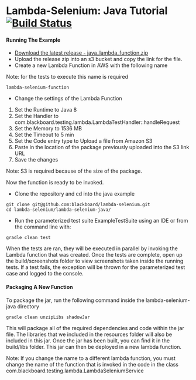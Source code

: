 # Lambda-Selenium: Java Tutorial [![Build Status](https://travis-ci.org/blackboard/lambda-selenium.svg?branch=master)](https://travis-ci.org/blackboard/lambda-selenium)

#### Running The Example
* [Download the latest release  - java_lambda_function.zip](https://github.com/blackboard/lambda-selenium/releases/latest)
* Upload the release zip into an s3 bucket and copy the link for the file.
* Create a new Lambda Function in AWS with the following name

Note: for the tests to execute this name is required
```shell
lambda-selenium-function
```

* Change the settings of the Lambda Function
1. Set the Runtime to Java 8
2. Set the Handler to com.blackboard.testing.lambda.LambdaTestHandler::handleRequest
3. Set the Memory to 1536 MB
4. Set the Timeout to 5 min
5. Set the Code entry type to Upload a file from Amazon S3
6. Paste in the location of the package previously uploaded into the S3 link URL
7. Save the changes

Note: S3 is required because of the size of the package.

Now the function is ready to be invoked.

* Clone the repository and cd into the java example
```shell
git clone git@github.com:blackboard/lambda-selenium.git
cd lambda-selenium/lambda-selenium-java/
```

* Run the parameterized test suite ExampleTestSuite using an IDE or from the command line with:
```shell
gradle clean test
```

When the tests are ran, they will be executed in parallel by invoking the Lambda function that was created.
Once the tests are complete, open up the build/screenshots folder to view screenshots taken inside the running tests.
If a test fails, the exception will be thrown for the parameterized test case and logged to the console.


#### Packaging A New Function

To package the jar, run the following command inside the lambda-selenium-java directory
```shell
gradle clean unzipLibs shadowJar
```

This will package all of the required dependencies and code within the jar file.
The libraries that we included in the resources folder will also be included in this jar.
Once the jar has been built, you can find it in the build/libs folder.
This jar can then be deployed in a new lambda function.

Note: If you change the name to a different lambda function, you must change the name of the 
function that is invoked in the code in the class com.blackboard.testing.lambda.LambdaSeleniumService
